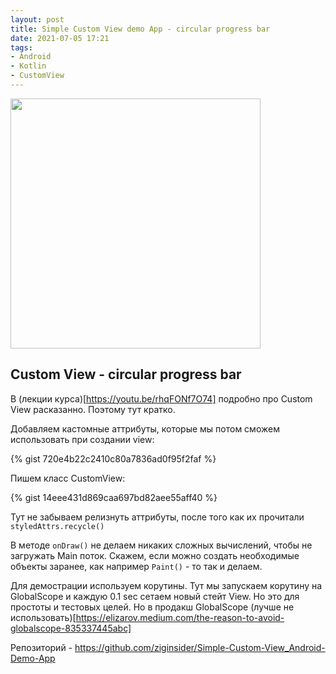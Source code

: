 ```yaml
---
layout: post
title: Simple Custom View demo App - circular progress bar
date: 2021-07-05 17:21
tags:
- Android
- Kotlin
- CustomView
---
```


<img src="{{ site.baseurl }}/images/rs/customview.gif" width="400">

## Custom View - circular progress bar

В (лекции курса)[https://youtu.be/rhqFONf7O74] подробно про Custom View расказанно. Поэтому тут кратко.

Добавляем кастомные аттрибуты, которые мы потом сможем использовать при создании view:

{% gist 720e4b22c2410c80a7836ad0f95f2faf %}

Пишем класс CustomView:

{% gist 14eee431d869caa697bd82aee55aff40 %}

Тут не забываем релизнуть аттрибуты, после того как их прочитали `styledAttrs.recycle()`

В методе `onDraw()` не делаем никаких сложных вычислений, чтобы не загружать Main поток. Скажем, если можно создать необходимые объекты заранее, как например `Paint()` - то так и делаем.

Для демострации используем корутины. Тут мы запускаем корутину на GlobalScope и каждую 0.1 sec сетаем новый стейт View. Но это для простоты и тестовых целей. Но в продакш GlobalScope (лучше не использовать)[https://elizarov.medium.com/the-reason-to-avoid-globalscope-835337445abc]

Репозиторий - https://github.com/ziginsider/Simple-Custom-View_Android-Demo-App
